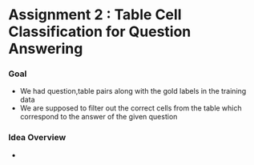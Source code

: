 # Assignment 2 : Table Cell Classification for Question Answering
### Goal
- We had question,table pairs along with the gold labels in the training data
- We are supposed to filter out the correct cells from the table which correspond to the answer of the given question

### Idea Overview
- 